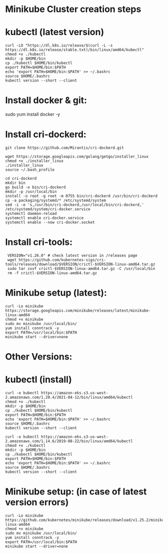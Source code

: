 # Minikube Cluster creation steps

# kubectl (latest version)
    
    curl -LO "https://dl.k8s.io/release/$(curl -L -s https://dl.k8s.io/release/stable.txt)/bin/linux/amd64/kubectl"
    chmod +x ./kubectl
    mkdir -p $HOME/bin
    cp ./kubectl $HOME/bin/kubectl
    export PATH=$HOME/bin:$PATH
    echo 'export PATH=$HOME/bin:$PATH' >> ~/.bashrc
    source $HOME/.bashrc
    kubectl version --short --client

# Install docker & git:

  sudo yum install docker -y	

# Install cri-dockerd:
	git clone https://github.com/Mirantis/cri-dockerd.git

	wget https://storage.googleapis.com/golang/getgo/installer_linux
    chmod +x ./installer_linux
    ./installer_linux
    source ~/.bash_profile

	cd cri-dockerd
    mkdir bin
    go build -o bin/cri-dockerd
    mkdir -p /usr/local/bin
    install -o root -g root -m 0755 bin/cri-dockerd /usr/bin/cri-dockerd
    cp -a packaging/systemd/* /etc/systemd/system
    sed -i -e 's,/usr/bin/cri-dockerd,/usr/local/bin/cri-dockerd,' /etc/systemd/system/cri-docker.service
    systemctl daemon-reload
    systemctl enable cri-docker.service
    systemctl enable --now cri-docker.socket

# Install cri-tools:

     VERSION="v1.26.0" # check latest version in /releases page
     wget https://github.com/kubernetes-sigs/cri-tools/releases/download/$VERSION/crictl-$VERSION-linux-amd64.tar.gz
     sudo tar zxvf crictl-$VERSION-linux-amd64.tar.gz -C /usr/local/bin
     rm -f crictl-$VERSION-linux-amd64.tar.gz

# Minikube setup (latest):
	curl -Lo minikube https://storage.googleapis.com/minikube/releases/latest/minikube-linux-amd64
	chmod +x minikube
	sudo mv minikube /usr/local/bin/
	yum install conntrack -y
	export PATH=/usr/local/bin:$PATH
	minikube start --driver=none

# Other Versions:

# kubectl (install)
	curl -o kubectl https://amazon-eks.s3.us-west-2.amazonaws.com/1.20.4/2021-04-12/bin/linux/amd64/kubectl
	chmod +x ./kubectl
	mkdir -p $HOME/bin
	cp ./kubectl $HOME/bin/kubectl
	export PATH=$HOME/bin:$PATH
	echo 'export PATH=$HOME/bin:$PATH' >> ~/.bashrc
	source $HOME/.bashrc
	kubectl version --short --client
	
	curl -o kubectl https://amazon-eks.s3-us-west-2.amazonaws.com/1.14.6/2019-08-22/bin/linux/amd64/kubectl
	chmod +x ./kubectl
	mkdir -p $HOME/bin
	cp ./kubectl $HOME/bin/kubectl
	export PATH=$HOME/bin:$PATH
	echo 'export PATH=$HOME/bin:$PATH' >> ~/.bashrc
	source $HOME/.bashrc
	kubectl version --short --client
	
# Minikube setup: (in case of latest version errors)
	curl -Lo minikube https://github.com/kubernetes/minikube/releases/download/v1.25.2/minikube-linux-amd64
	chmod +x minikube
	sudo mv minikube /usr/local/bin/
	yum install conntrack -y
	export PATH=/usr/local/bin:$PATH
	minikube start --driver=none
